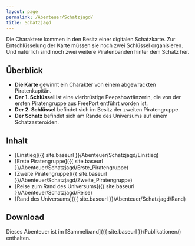 ```yaml
---
layout: page
permalink: /Abenteuer/Schatzjagd/
title: Schatzjagd
---
```




Die Charaktere kommen in den Besitz einer digitalen Schatzkarte. Zur Entschlüsselung der Karte müssen sie noch zwei Schlüssel organisieren. Und natürlich sind noch zwei weitere Piratenbanden hinter dem Schatz her.

## Überblick

- **Die Karte** gewinnt ein Charakter von einem abgewrackten Piratenkapitän.
- **Der 1. Schlüssel** ist eine vierbrüstige Peepshowtänzerin, die von der ersten Piratengruppe aus FreePort entführt worden ist.
- **Der 2. Schlüssel** befindet sich im Besitz der zweiten Piratengruppe.
- **Der Schatz** befindet sich am Rande des Universums auf einem Schatzasteroiden.

## Inhalt

- [Einstieg]({{ site.baseurl }}/Abenteuer/Schatzjagd/Einstieg)
- [Erste Piratengruppe]({{ site.baseurl }}/Abenteuer/Schatzjagd/Erste_Piratengruppe)
- [Zweite Piratengruppe]({{ site.baseurl }}/Abenteuer/Schatzjagd/Zweite_Piratengruppe)
- [Reise zum Rand des Universums]({{ site.baseurl }}/Abenteuer/Schatzjagd/Reise)
- [Rand des Universums]({{ site.baseurl }}/Abenteuer/Schatzjagd/Rand)

## Download

Dieses Abenteuer ist im [Sammelband]({{ site.baseurl }}/Publikationen/) enthalten.
